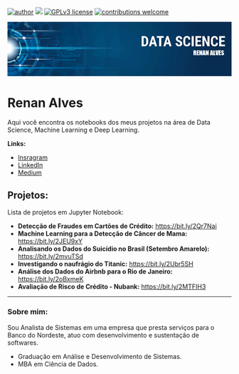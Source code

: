[![author](https://img.shields.io/badge/author-carlosfab-red.svg)](https://www.linkedin.com/in/carlosfab) [![](https://img.shields.io/badge/python-3.7+-blue.svg)](https://www.python.org/downloads/release/python-365/) [![GPLv3 license](https://img.shields.io/badge/License-GPLv3-blue.svg)](http://perso.crans.org/besson/LICENSE.html) [![contributions welcome](https://img.shields.io/badge/contributions-welcome-brightgreen.svg?style=flat)](https://github.com/carlosfab/data_science/issues)

<p align="center">
  <img src="banner-MEU.png" >
</p>

# Renan Alves

Aqui você encontra os notebooks dos meus projetos na área de Data Science, Machine Learning e Deep Learning.

**Links:**
* [Insragram](https://www.instagram.com/renanalvesdeveloper/)
* [LinkedIn](https://www.linkedin.com/in/renan-alves-9b1b71b7/)
* [Medium](https://medium.com/@renanalvesdeveloper)


## Projetos:
Lista de projetos em Jupyter Notebook:

* **Detecção de Fraudes em Cartões de Crédito:** https://bit.ly/2Qr7Nai
* **Machine Learning para a Detecção de Câncer de Mama:** https://bit.ly/2JEU9xY
* **Analisando os Dados do Suicídio no Brasil (Setembro Amarelo):** https://bit.ly/2mvuTSd
* **Investigando o naufrágio do Titanic:** https://bit.ly/2Ubr5SH
* **Análise dos Dados do Airbnb para o Rio de Janeiro:** https://bit.ly/2oBxmeK
* **Avaliação de Risco de Crédito - Nubank:** https://bit.ly/2MTFIH3

---

### Sobre mim:

Sou Analista de Sistemas em uma empresa que presta serviços para o Banco do Nordeste, atuo com desenvolvimento e sustentação de softwares.

* Graduação em Análise e Desenvolvimento de Sistemas.
* MBA em Ciência de Dados.


